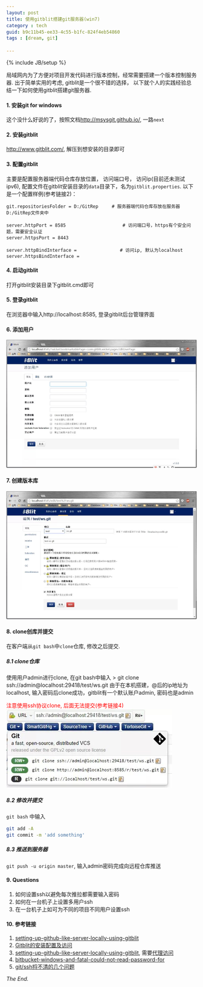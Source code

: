 ```yaml
---
layout: post
title: 使用gitblit搭建git服务器(win7)
category : tech
guid: b9c11b45-ee33-4c55-b1fc-824f4eb54860
tags : [dream, git]

---
```

{% include JB/setup %}

局域网内为了方便对项目开发代码进行版本控制，经常需要搭建一个版本控制服务器. 出于简单实用的考虑, gitblit是一个很不错的选择， 以下就个人的实践经验总结一下如何使用gitblit搭建git服务器. 

#### 1. 安装git for windows
这个没什么好说的了，按照文档<http://msysgit.github.io/>, 一路`next`

#### 2. 安装gitblit
<http://www.gitblit.com/>,  解压到想安装的目录即可

#### 3. 配置gitblit
主要是配置服务器端代码仓库存放位置， 访问端口号， 访问ip(目前还未测试ipv6), 配置文件在gitblit安装目录的`data`目录下，名为`gitblit.properties`. 以下是一个配置样例(参考链接2)：

```
git.repositoriesFolder = D:/GitRep     # 服务器端代码仓库存放在服务器D:/GitRep文件夹中

server.httpPort = 8585                     # 访问端口号，https有个安全问题，需要安全认证
server.httpsPort = 8443

server.httpBindInterface =                # 访问ip, 默认为localhost
server.httpsBindInterface =
```

#### 4. 启动gitblit
打开gitblit安装目录下gitblit.cmd即可


#### 5. 登录gitblit
在浏览器中输入http://localhost:8585, 登录gitblit后台管理界面

#### 6. 添加用户

![gitblit-add-user](/assets/images/git/gitblit-add-user.jpg)


#### 7. 创建版本库

![gitblit-create_repos](/assets/images/git/gitblit-create-repos.jpg)

#### 8. clone创库并提交

在客户端从`git bash`中`clone`仓库, 修改之后提交.

##### 8.1 clone仓库
使用用户admin进行clone, 在git bash中输入
    >    git clone ssh://admin@localhost:29418/test/ws.git
由于在本机搭建，@后的ip地址为localhost, 输入密码后clone成功，gitblit有一个默认账户admin, 密码也是admin

<font color="red">注意使用ssh协议clone, 后面无法提交(参考链接4)</font> 
![gitblit-ssh](/assets/images/git/gitblit-ssh.jpg)

##### 8.2 修改并提交

`git bash` 中输入

```bash
git add -A   
git commit -m 'add something'  
```

##### 8.3 推送到服务器
`git push -u origin master`, 输入admin密码完成向远程仓库推送


#### 9. Questions

1. 如何设置ssh以避免每次推拉都需要输入密码
2. 如何在一台机子上设置多用户ssh
3. 在一台机子上如可为不同的项目不同用户设置ssh


#### 10. 参考链接

1. [setting-up-github-like-server-locally-using-gitblit](https://amitgharat.wordpress.com/2013/07/16/setting-up-github-like-server-locally-using-gitblit)
2. [Gitblit的安装配置及访问](http://blog.csdn.net/ryanzll/article/details/8823082)        
3. [setting-up-github-like-server-locally-using-gitblit](https://amitgharat.wordpress.com/2013/07/16/setting-up-github-like-server-locally-using-gitblit), 需要[代理访问](https://51fanqiang.net/)    
4. [bitbucket-windows-and-fatal-could-not-read-password-for](http://stackoverflow.com/questions/20923193/bitbucket-windows-and-fatal-could-not-read-password-for)   
5. [git/ssh捋不清的几个问题](http://www.cnblogs.com/hustskyking/p/problems-in-git-when-ssh.html)


*The End.*

